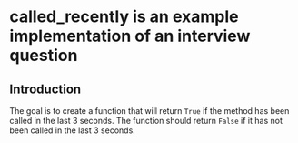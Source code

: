 # called_recently is an example implementation of an interview question

## Introduction

The goal is to create a function that will return `True` if the method has been called in the last 3 seconds.
The function should return `False` if it has not been called in the last 3 seconds.

